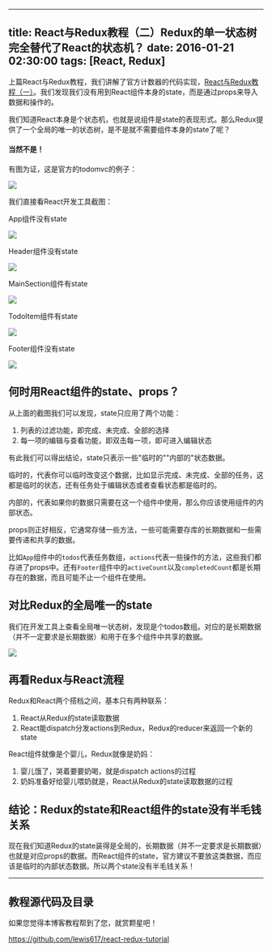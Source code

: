
---
title: React与Redux教程（二）Redux的单一状态树完全替代了React的状态机？
date: 2016-01-21 02:30:00
tags: [React, Redux]
---

上篇React与Redux教程，我们讲解了官方计数器的代码实现，[React与Redux教程（一）](http://www.cnblogs.com/lewis617/p/5145073.html)。我们发现我们没有用到React组件本身的state，而是通过props来导入数据和操作的。

我们知道React本身是个状态机，也就是说组件是state的表现形式。那么Redux提供了一个全局的唯一的状态树，是不是就不需要组件本身的state了呢？

#### 当然不是！

有图为证，这是官方的todomvc的例子：

![](https://ws3.sinaimg.cn/large/83900b4egw1f9xtyc19m6j208h04zt8o.jpg)

我们直接看React开发工具截图：

App组件没有state

![](https://ws2.sinaimg.cn/large/83900b4egw1f9xtz97rnuj20l8095q57.jpg)

Header组件没有state

![](https://ws1.sinaimg.cn/large/83900b4egw1f9xtz950e9j20l8095tb0.jpg)

MainSection组件有state

![](https://ws2.sinaimg.cn/large/83900b4egw1f9xtz8nocuj20l9095die.jpg)

TodoItem组件有state

![](https://ws1.sinaimg.cn/large/83900b4egw1f9xtz9dusrj20l7091n0n.jpg)

Footer组件没有state

![](https://ws1.sinaimg.cn/large/83900b4egw1f9xtz9fo4fj20l7091q5s.jpg)

## 何时用React组件的state、props？

从上面的截图我们可以发现，state只应用了两个功能：

  1. 列表的过滤功能，即完成、未完成、全部的选择
  2. 每一项的编辑与查看功能，即双击每一项，即可进入编辑状态

有此我们可以得出结论，state只表示一些"临时的""内部的"状态数据。

临时的，代表你可以临时改变这个数据，比如显示完成、未完成、全部的任务，这都是临时的状态，还有任务处于编辑状态或者查看状态都是临时的。

内部的，代表如果你的数据只需要在这一个组件中使用，那么你应该使用组件的内部状态。



props则正好相反，它通常存储一些方法，一些可能需要存库的长期数据和一些需要传递和共享的数据。

比如`App`组件中的`todos`代表任务数组，`actions`代表一些操作的方法，这些我们都存进了props中。还有`Footer`组件中的`activeCount`以及`completedCount`都是长期存在的数据，而且可能不止一个组件在使用。

## 对比Redux的全局唯一的state

我们在开发工具上查看全局唯一状态树，发现是个todos数组。对应的是长期数据（并不一定要求是长期数据）和用于在多个组件中共享的数据。

![](https://ws3.sinaimg.cn/large/83900b4egw1f9xtz92w0nj20kt06x0uh.jpg)

## 再看Redux与React流程

Redux和React两个搭档之间，基本只有两种联系：

  1. React从Redux的state读取数据
  2. React能dispatch分发actions到Redux，Redux的reducer来返回一个新的state

React组件就像是个婴儿，Redux就像是奶妈：

  1. 婴儿饿了，哭着要要奶喝，就是dispatch actions的过程
  2. 奶妈准备好给婴儿喂奶就是，React从Redux的state读取数据的过程

## 结论：Redux的state和React组件的state没有半毛钱关系

现在我们知道Redux的state装得是全局的，长期数据（并不一定要求是长期数据）也就是对应props的数据。而React组件的state，官方建议不要放这类数据，而应该是临时的内部状态数据。所以两个state没有半毛钱关系！

* * *

## 教程源代码及目录

如果您觉得本博客教程帮到了您，就赏颗星吧！

https://github.com/lewis617/react-redux-tutorial

